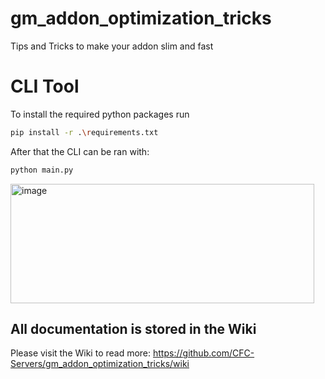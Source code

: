 # gm_addon_optimization_tricks
Tips and Tricks to make your addon slim and fast

# CLI Tool
To install the required python packages run
```bash
pip install -r .\requirements.txt
```

After that the CLI can be ran with:
```bash
python main.py
```
<img width="486" height="191" alt="image" src="https://github.com/user-attachments/assets/46bd501a-def4-4d6e-a61e-0ffbb3318baa" />

## All documentation is stored in the Wiki
Please visit the Wiki to read more: https://github.com/CFC-Servers/gm_addon_optimization_tricks/wiki
